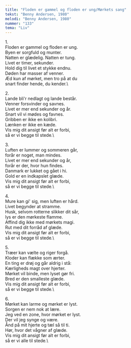 ```yaml
---
title: "Floden er gammel og floden er ung/Mørkets sang"
tekst: "Benny Andersen, 1980"
melodi: "Benny Andersen, 1980"
nummer: "133"
tema: "Liv"
---
```

1\.\
Floden er gammel og floden er ung.\
Byen er sorgfuld og munter.\
Natten er glædelig. Natten er tung.\
Livet er timer, sekunder.\
Hold dig til livet et stykke endnu.\
Døden har masser af venner.\
Æd kun af mørket, men tro på at du\
snart finder hende, du kender.\

2\.\
Lande bli'r nedlagt og lande består.\
Venner forsvinder og savnes.\
Livet er mer end sekunder og år.\
Snart vil vi mødes og favnes.\
Gribben er ikke en kolibri.\
Lænken er ikke en kæde.\
Vis mig dit ansigt før alt er forbi,\
så er vi begge til stede.\

3\.\
Luften er lummer og sommeren går,\
forår er noget, man mindes.\
Livet er mer end sekunder og år,\
forår er der, hvor hun findes.\
Danmark er lukket og gået i hi.\
Gold er en indkapslet glæde.\
Vis mig dit ansigt før alt er forbi,\
så er vi begge til stede.\

4\.\
Mure kan gi' sig, men luften er hård.\
Livet begynder at stramme.\
Husk, selvom rotterne slikker dit sår,\
lys er den mørkeste flamme.\
Affind dig ikke med mørkets magi.\
Rut med dit forråd af glæde.\
Vis mig dit ansigt før alt er forbi,\
så er vi begge til stede.\

5\.\
Træer kan vælte og riger forgå.\
Kloder kan flække som ærter.\
En ting er drøj og går aldrig i stå:\
Kærligheds magt over hjerter.\
Mørket vil binde, men lyset gør fri.\
Bred er den smalleste glæde.\
Vis mig dit ansigt før alt er forbi,\
så er vi begge til stede.\

6\.\
Mørket kan larme og mørket er lyst.\
Sorgen er nem nok at lære.\
Jeg ved en zone, hvor mørket er lyst.\
Der vil jeg synge og være.\
Ånd på mit hjerte og tæl så til ti.\
Hør, hvor det vågner af glæde.\
Vis mig dit ansigt før alt er forbi,\
så er vi alle til stede.\
